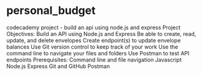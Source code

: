 # personal_budget
codecademy project - build an api using node.js and express
Project Objectives:
Build an API using Node.js and Express
Be able to create, read, update, and delete envelopes
Create endpoint(s) to update envelope balances
Use Git version control to keep track of your work
Use the command line to navigate your files and folders
Use Postman to test API endpoints
Prerequisites:
Command line and file navigation
Javascript
Node.js
Express
Git and GitHub
Postman
